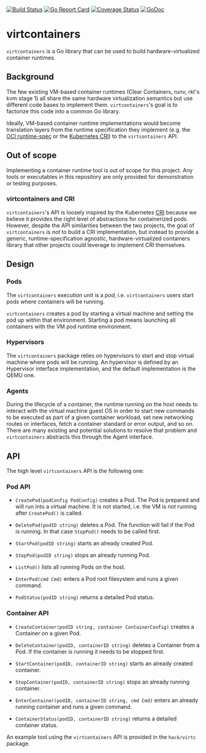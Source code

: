 [![Build Status](https://travis-ci.org/sameo/virtcontainers.svg?branch=master)](https://travis-ci.org/sameo/virtcontainers)
[![Go Report Card](https://goreportcard.com/badge/github.com/sameo/virtcontainers)](https://goreportcard.com/report/github.com/sameo/virtcontainers)
[![Coverage Status](https://coveralls.io/repos/github/sameo/virtcontainers/badge.svg?branch=sameo%2Ftopic%2Funit)](https://coveralls.io/github/sameo/virtcontainers)
[![GoDoc](https://godoc.org/github.com/sameo/virtcontainers?status.svg)](https://godoc.org/github.com/sameo/virtcontainers)

# virtcontainers

`virtcontainers` is a Go library that can be used to build hardware-virtualized container
runtimes.

## Background

The few existing VM-based container runtimes (Clear Containers, runv, rkt's
kvm stage 1) all share the same hardware virtualization semantics but use different
code bases to implement them. `virtcontainers`'s goal is to factorize this code into
a common Go library.

Ideally, VM-based container runtime implementations would become translation
layers from the runtime specification they implement (e.g. the [OCI runtime-spec][oci]
or the [Kubernetes CRI][cri]) to the `virtcontainers` API.

[oci]: https://github.com/opencontainers/runtime-spec
[cri]: https://github.com/kubernetes/kubernetes/blob/master/docs/proposals/container-runtime-interface-v1.md

## Out of scope

Implementing a container runtime tool is out of scope for this project. Any
tools or executables in this repository are only provided for demonstration or
testing purposes.

### virtcontainers and CRI

`virtcontainers`'s API is loosely inspired by the Kubernetes [CRI][cri] because
we believe it provides the right level of abstractions for containerized pods.
However, despite the API similarities between the two projects, the goal of
`virtcontainers` is _not_ to build a CRI implementation, but instead to provide a
generic, runtime-specification agnostic, hardware-virtualized containers
library that other projects could leverage to implement CRI themselves.

## Design

### Pods

The `virtcontainers` execution unit is a _pod_, i.e. `virtcontainers` users start pods where
containers will be running.

`virtcontainers` creates a pod by starting a virtual machine and setting the pod
up within that environment. Starting a pod means launching all containers with
the VM pod runtime environment.

### Hypervisors

The `virtcontainers` package relies on hypervisors to start and stop virtual machine where
pods will be running. An hypervisor is defined by an Hypervisor interface implementation,
and the default implementation is the QEMU one.

### Agents

During the lifecycle of a container, the runtime running on the host needs to interact with
the virtual machine guest OS in order to start new commands to be executed as part of a given
container workload, set new networking routes or interfaces, fetch a container standard or
error output, and so on.
There are many existing and potential solutions to resolve that problem and `virtcontainers` abstracts
this through the Agent interface.

## API

The high level `virtcontainers` API is the following one:

### Pod API

* `CreatePod(podConfig PodConfig)` creates a Pod.
The Pod is prepared and will run into a virtual machine. It is not started, i.e. the VM is not running after `CreatePod()` is called.

* `DeletePod(podID string)` deletes a Pod.
The function will fail if the Pod is running. In that case `StopPod()` needs to be called first.

* `StartPod(podID string)` starts an already created Pod.

* `StopPod(podID string)` stops an already running Pod.

* `ListPod()` lists all running Pods on the host.

* `EnterPod(cmd Cmd)` enters a Pod root filesystem and runs a given command.

* `PodStatus(podID string)` returns a detailed Pod status.

### Container API

* `CreateContainer(podID string, container ContainerConfig)` creates a Container on a given Pod.

* `DeleteContainer(podID, containerID string)` deletes a Container from a Pod. If the container is running it needs to be stopped first.

* `StartContainer(podID, containerID string)` starts an already created container.

* `StopContainer(podID, containerID string)` stops an already running container.

* `EnterContainer(podID, containerID string, cmd Cmd)` enters an already running container and runs a given command.

* `ContainerStatus(podID, containerID string)` returns a detailed container status.


An example tool using the `virtcontainers` API is provided in the `hack/virtc` package.

